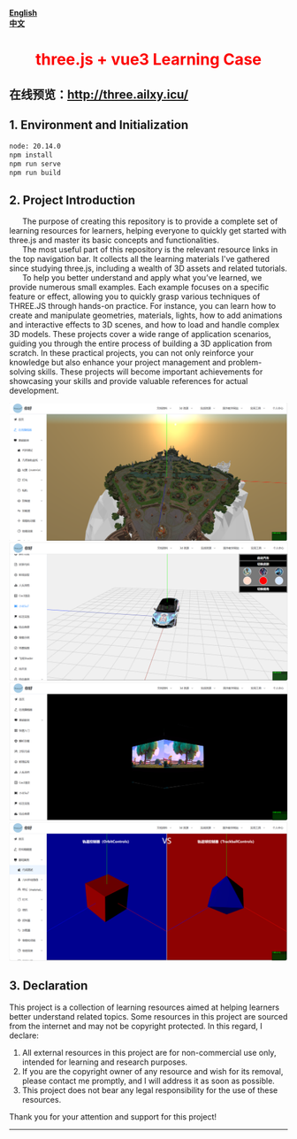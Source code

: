 **[English](README.md)** <br>
**[中文](README_zh.md)**

<h1 style="text-align: center;color: #fd0000">three.js + vue3 Learning Case</h1>

## 在线预览：<http://three.ailxy.icu/>

## 1. Environment and Initialization
```
node: 20.14.0
npm install
npm run serve
npm run build
```

## 2. Project Introduction
<div>
  &nbsp;&nbsp;&nbsp;&nbsp;&nbsp;&nbsp;The purpose of creating this repository is to provide a complete set of learning resources for learners, helping everyone to quickly get started with three.js and master its basic concepts and functionalities.<br>
  &nbsp;&nbsp;&nbsp;&nbsp;&nbsp;&nbsp;The most useful part of this repository is the relevant resource links in the top navigation bar. It collects all the learning materials I've gathered since studying three.js, including a wealth of 3D assets and related tutorials.<br>
  &nbsp;&nbsp;&nbsp;&nbsp;&nbsp;&nbsp;To help you better understand and apply what you’ve learned, we provide numerous small examples. Each example focuses on a specific feature or effect, allowing you to quickly grasp various techniques of THREE.JS through hands-on practice. For instance, you can learn how to create and manipulate geometries, materials, lights, how to add animations and interactive effects to 3D scenes, and how to load and handle complex 3D models. 
  These projects cover a wide range of application scenarios, guiding you through the entire process of building a 3D application from scratch.
  In these practical projects, you can not only reinforce your knowledge but also enhance your project management and problem-solving skills. These projects will become important achievements for showcasing your skills and provide valuable references for actual development.
</div>

![first](public/introduce/images/first.png)
![second](public/introduce/images/second.png)
![third](public/introduce/images/third.png)
![fourth](public/introduce/images/fourth.png)

## 3. Declaration
This project is a collection of learning resources aimed at helping learners better understand related topics. Some resources in this project are sourced from the internet and may not be copyright protected. In this regard, I declare:

1. All external resources in this project are for non-commercial use only, intended for learning and research purposes.
2. If you are the copyright owner of any resource and wish for its removal, please contact me promptly, and I will address it as soon as possible.
3. This project does not bear any legal responsibility for the use of these resources.

Thank you for your attention and support for this project!

--- 
